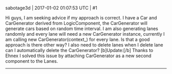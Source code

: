 sabotage3d | 2017-01-02 01:07:53 UTC | #1

Hi guys,
I am seeking advice if my approach is correct. I have a Car and CarGenerator derived from LogicComponent, the CarGenerator will generate cars based on random time interval. I am also generating lanes randomly and every lane will need a new CarGenerator instance, currently I am calling new CarGenerator(context_) for every lane. Is that a good approach is there other way? I also need to delete lanes when I delete lane can I automatically delete the CarGenerator?
[b]Update:[/b]
Thanks to Ehnex I solved this issue by attaching CarGenerator as a new second component to the Lanes.

-------------------------

